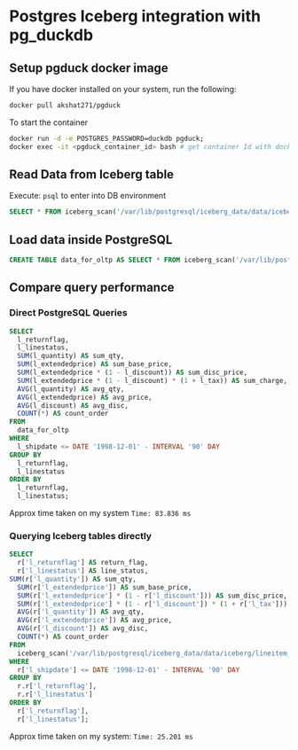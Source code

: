 # Postgres Iceberg integration with pg_duckdb

## Setup pgduck docker image
If you have docker installed on your system, run the following:

```bash
docker pull akshat271/pgduck 
```

To start the container
```bash
docker run -d -e POSTGRES_PASSWORD=duckdb pgduck;
docker exec -it <pgduck_container_id> bash # get container Id with docker ps
```

## Read Data from Iceberg table

Execute: `psql` to enter into DB environment

```sql
SELECT * FROM iceberg_scan('/var/lib/postgresql/iceberg_data/data/iceberg/lineitem_iceberg', allow_moved_paths => TRUE);
```
## Load data inside PostgreSQL

```sql
CREATE TABLE data_for_oltp AS SELECT * FROM iceberg_scan('/var/lib/postgresql/iceberg_data/data/iceberg/lineitem_iceberg', allow_moved_paths => TRUE);
```

## Compare query performance

### Direct PostgreSQL Queries

```sql
SELECT
  l_returnflag,
  l_linestatus,
  SUM(l_quantity) AS sum_qty,
  SUM(l_extendedprice) AS sum_base_price,
  SUM(l_extendedprice * (1 - l_discount)) AS sum_disc_price,
  SUM(l_extendedprice * (1 - l_discount) * (1 + l_tax)) AS sum_charge,
  AVG(l_quantity) AS avg_qty,
  AVG(l_extendedprice) AS avg_price,
  AVG(l_discount) AS avg_disc,
  COUNT(*) AS count_order
FROM
  data_for_oltp
WHERE
  l_shipdate <= DATE '1998-12-01' - INTERVAL '90' DAY
GROUP BY
  l_returnflag,
  l_linestatus
ORDER BY
  l_returnflag,
  l_linestatus;
```
Approx time taken on my system `Time: 83.836 ms`

### Querying Iceberg tables directly

```sql
SELECT
  r['l_returnflag'] AS return_flag,
  r['l_linestatus'] AS line_status,
SUM(r['l_quantity']) AS sum_qty,
  SUM(r['l_extendedprice']) AS sum_base_price,
  SUM(r['l_extendedprice'] * (1 - r['l_discount'])) AS sum_disc_price,
  SUM(r['l_extendedprice'] * (1 - r['l_discount']) * (1 + r['l_tax'])) AS sum_charge,
  AVG(r['l_quantity']) AS avg_qty,
  AVG(r['l_extendedprice']) AS avg_price,
  AVG(r['l_discount']) AS avg_disc,
  COUNT(*) AS count_order
FROM
  iceberg_scan('/var/lib/postgresql/iceberg_data/data/iceberg/lineitem_iceberg', allow_moved_paths => TRUE) r
WHERE
  r['l_shipdate'] <= DATE '1998-12-01' - INTERVAL '90' DAY
GROUP BY
  r.r['l_returnflag'],
  r.r['l_linestatus']
ORDER BY
  r['l_returnflag'],
  r['l_linestatus'];
```
Approx time taken on my system: `Time: 25.201 ms`


